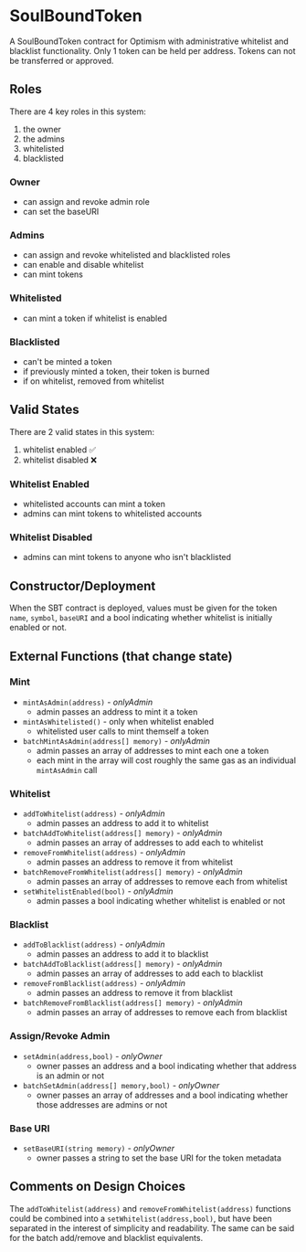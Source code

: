 # SoulBoundToken

A SoulBoundToken contract for Optimism with administrative whitelist and blacklist functionality. Only 1 token can be held per address. Tokens can not be transferred or approved.

## Roles

There are 4 key roles in this system:

1. the owner
2. the admins
3. whitelisted
4. blacklisted

### Owner

- can assign and revoke admin role
- can set the baseURI

### Admins

- can assign and revoke whitelisted and blacklisted roles
- can enable and disable whitelist
- can mint tokens

### Whitelisted

- can mint a token if whitelist is enabled

### Blacklisted

- can't be minted a token
- if previously minted a token, their token is burned
- if on whitelist, removed from whitelist

## Valid States

There are 2 valid states in this system:

1. whitelist enabled ✅
2. whitelist disabled ❌

### Whitelist Enabled

- whitelisted accounts can mint a token
- admins can mint tokens to whitelisted accounts

### Whitelist Disabled

- admins can mint tokens to anyone who isn't blacklisted

## Constructor/Deployment

When the SBT contract is deployed, values must be given for the token `name`, `symbol`, `baseURI` and a bool indicating whether whitelist is initially enabled or not.

## External Functions (that change state)

### Mint

- `mintAsAdmin(address)` - _onlyAdmin_
  - admin passes an address to mint it a token
- `mintAsWhitelisted()` - only when whitelist enabled
  - whitelisted user calls to mint themself a token
- `batchMintAsAdmin(address[] memory)` - _onlyAdmin_
  - admin passes an array of addresses to mint each one a token
  - each mint in the array will cost roughly the same gas as an individual `mintAsAdmin` call

### Whitelist

- `addToWhitelist(address)` - _onlyAdmin_
  - admin passes an address to add it to whitelist
- `batchAddToWhitelist(address[] memory)` - _onlyAdmin_
  - admin passes an array of addresses to add each to whitelist
- `removeFromWhitelist(address)` - _onlyAdmin_
  - admin passes an address to remove it from whitelist
- `batchRemoveFromWhitelist(address[] memory)` - _onlyAdmin_
  - admin passes an array of addresses to remove each from whitelist
- `setWhitelistEnabled(bool)` - _onlyAdmin_
  - admin passes a bool indicating whether whitelist is enabled or not

### Blacklist

- `addToBlacklist(address)` - _onlyAdmin_
  - admin passes an address to add it to blacklist
- `batchAddToBlacklist(address[] memory)` - _onlyAdmin_
  - admin passes an array of addresses to add each to blacklist
- `removeFromBlacklist(address)` - _onlyAdmin_
  - admin passes an address to remove it from blacklist
- `batchRemoveFromBlacklist(address[] memory)` - _onlyAdmin_
  - admin passes an array of addresses to remove each from blacklist

### Assign/Revoke Admin

- `setAdmin(address,bool)` - _onlyOwner_
  - owner passes an address and a bool indicating whether that address is an admin or not
- `batchSetAdmin(address[] memory,bool)` - _onlyOwner_
  - owner passes an array of addresses and a bool indicating whether those addresses are admins or not

### Base URI

- `setBaseURI(string memory)` - _onlyOwner_
  - owner passes a string to set the base URI for the token metadata

## Comments on Design Choices

The `addToWhitelist(address)` and `removeFromWhitelist(address)` functions could be combined into a `setWhitelist(address,bool)`, but have been separated in the interest of simplicity and readability. The same can be said for the batch add/remove and blacklist equivalents.
